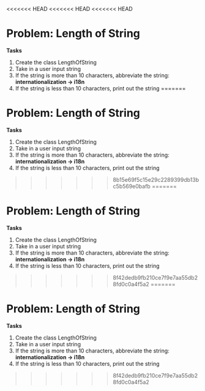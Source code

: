 <<<<<<< HEAD
<<<<<<< HEAD
<<<<<<< HEAD
# Problem: Length of String

**Tasks**
1. Create the class LengthOfString
2. Take in a user input string
3. If the string is more than 10 characters, abbreviate the string: **internationalization -> i18n**
4. If the string is less than 10 characters, print out the string
=======
# Problem: Length of String

**Tasks**
1. Create the class LengthOfString
2. Take in a user input string
3. If the string is more than 10 characters, abbreviate the string: **internationalization -> i18n**
4. If the string is less than 10 characters, print out the string
>>>>>>> 8b15e69f5c15e29c2289399db13bc5b569e0bafb
=======
# Problem: Length of String

**Tasks**
1. Create the class LengthOfString
2. Take in a user input string
3. If the string is more than 10 characters, abbreviate the string: **internationalization -> i18n**
4. If the string is less than 10 characters, print out the string
>>>>>>> 8f42dedb9fb210ce7f9e7aa55db28fd0c0a4f5a2
=======
# Problem: Length of String

**Tasks**
1. Create the class LengthOfString
2. Take in a user input string
3. If the string is more than 10 characters, abbreviate the string: **internationalization -> i18n**
4. If the string is less than 10 characters, print out the string
>>>>>>> 8f42dedb9fb210ce7f9e7aa55db28fd0c0a4f5a2
